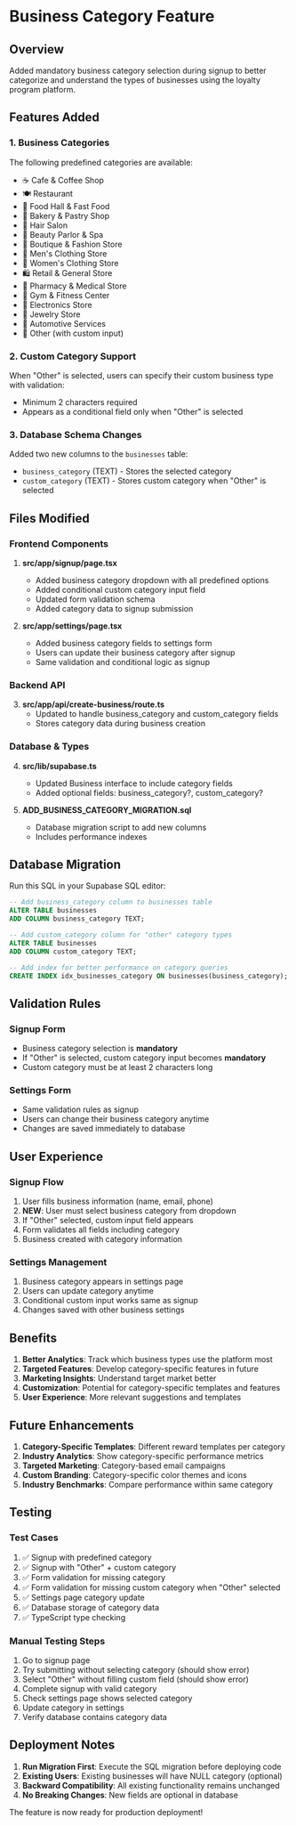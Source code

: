# Business Category Feature

## Overview
Added mandatory business category selection during signup to better categorize and understand the types of businesses using the loyalty program platform.

## Features Added

### 1. Business Categories
The following predefined categories are available:
- ☕ Cafe & Coffee Shop
- 🍽️ Restaurant  
- 🍕 Food Hall & Fast Food
- 🥖 Bakery & Pastry Shop
- 💇 Hair Salon
- 💄 Beauty Parlor & Spa
- 👗 Boutique & Fashion Store
- 👔 Men's Clothing Store
- 👚 Women's Clothing Store
- 🛍️ Retail & General Store
- 💊 Pharmacy & Medical Store
- 💪 Gym & Fitness Center
- 📱 Electronics Store
- 💎 Jewelry Store
- 🚗 Automotive Services
- 📝 Other (with custom input)

### 2. Custom Category Support
When "Other" is selected, users can specify their custom business type with validation:
- Minimum 2 characters required
- Appears as a conditional field only when "Other" is selected

### 3. Database Schema Changes
Added two new columns to the `businesses` table:
- `business_category` (TEXT) - Stores the selected category
- `custom_category` (TEXT) - Stores custom category when "Other" is selected

## Files Modified

### Frontend Components
1. **src/app/signup/page.tsx**
   - Added business category dropdown with all predefined options
   - Added conditional custom category input field
   - Updated form validation schema
   - Added category data to signup submission

2. **src/app/settings/page.tsx**
   - Added business category fields to settings form
   - Users can update their business category after signup
   - Same validation and conditional logic as signup

### Backend API
3. **src/app/api/create-business/route.ts**
   - Updated to handle business_category and custom_category fields
   - Stores category data during business creation

### Database & Types
4. **src/lib/supabase.ts**
   - Updated Business interface to include category fields
   - Added optional fields: business_category?, custom_category?

5. **ADD_BUSINESS_CATEGORY_MIGRATION.sql**
   - Database migration script to add new columns
   - Includes performance indexes

## Database Migration

Run this SQL in your Supabase SQL editor:

```sql
-- Add business_category column to businesses table
ALTER TABLE businesses 
ADD COLUMN business_category TEXT;

-- Add custom_category column for "other" category types
ALTER TABLE businesses 
ADD COLUMN custom_category TEXT;

-- Add index for better performance on category queries
CREATE INDEX idx_businesses_category ON businesses(business_category);
```

## Validation Rules

### Signup Form
- Business category selection is **mandatory**
- If "Other" is selected, custom category input becomes **mandatory**
- Custom category must be at least 2 characters long

### Settings Form
- Same validation rules as signup
- Users can change their business category anytime
- Changes are saved immediately to database

## User Experience

### Signup Flow
1. User fills business information (name, email, phone)
2. **NEW**: User must select business category from dropdown
3. If "Other" selected, custom input field appears
4. Form validates all fields including category
5. Business created with category information

### Settings Management
1. Business category appears in settings page
2. Users can update category anytime
3. Conditional custom input works same as signup
4. Changes saved with other business settings

## Benefits

1. **Better Analytics**: Track which business types use the platform most
2. **Targeted Features**: Develop category-specific features in future
3. **Marketing Insights**: Understand target market better
4. **Customization**: Potential for category-specific templates and features
5. **User Experience**: More relevant suggestions and templates

## Future Enhancements

1. **Category-Specific Templates**: Different reward templates per category
2. **Industry Analytics**: Show category-specific performance metrics
3. **Targeted Marketing**: Category-based email campaigns
4. **Custom Branding**: Category-specific color themes and icons
5. **Industry Benchmarks**: Compare performance within same category

## Testing

### Test Cases
1. ✅ Signup with predefined category
2. ✅ Signup with "Other" + custom category
3. ✅ Form validation for missing category
4. ✅ Form validation for missing custom category when "Other" selected
5. ✅ Settings page category update
6. ✅ Database storage of category data
7. ✅ TypeScript type checking

### Manual Testing Steps
1. Go to signup page
2. Try submitting without selecting category (should show error)
3. Select "Other" without filling custom field (should show error)
4. Complete signup with valid category
5. Check settings page shows selected category
6. Update category in settings
7. Verify database contains category data

## Deployment Notes

1. **Run Migration First**: Execute the SQL migration before deploying code
2. **Existing Users**: Existing businesses will have NULL category (optional)
3. **Backward Compatibility**: All existing functionality remains unchanged
4. **No Breaking Changes**: New fields are optional in database

The feature is now ready for production deployment!
